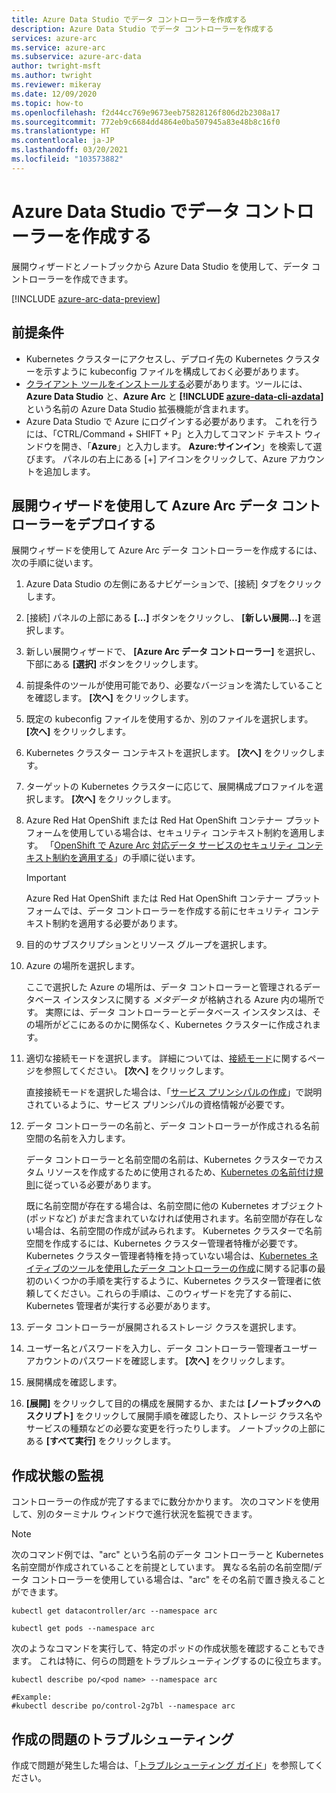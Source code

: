 ```yaml
---
title: Azure Data Studio でデータ コントローラーを作成する
description: Azure Data Studio でデータ コントローラーを作成する
services: azure-arc
ms.service: azure-arc
ms.subservice: azure-arc-data
author: twright-msft
ms.author: twright
ms.reviewer: mikeray
ms.date: 12/09/2020
ms.topic: how-to
ms.openlocfilehash: f2d44cc769e9673eeb75828126f806d2b2308a17
ms.sourcegitcommit: 772eb9c6684dd4864e0ba507945a83e48b8c16f0
ms.translationtype: HT
ms.contentlocale: ja-JP
ms.lasthandoff: 03/20/2021
ms.locfileid: "103573882"
---
```

# <a name="create-data-controller-in-azure-data-studio"></a>Azure Data Studio でデータ コントローラーを作成する

展開ウィザードとノートブックから Azure Data Studio を使用して、データ コントローラーを作成できます。

[!INCLUDE [azure-arc-data-preview](../../../includes/azure-arc-data-preview.md)]

## <a name="prerequisites"></a>前提条件

- Kubernetes クラスターにアクセスし、デプロイ先の Kubernetes クラスターを示すように kubeconfig ファイルを構成しておく必要があります。
- [クライアント ツールをインストールする](install-client-tools.md)必要があります。ツールには、**Azure Data Studio** と、**Azure Arc** と **[!INCLUDE [azure-data-cli-azdata](../../../includes/azure-data-cli-azdata.md)]** という名前の Azure Data Studio 拡張機能が含まれます。
- Azure Data Studio で Azure にログインする必要があります。  これを行うには、「CTRL/Command + SHIFT + P」と入力してコマンド テキスト ウィンドウを開き、「**Azure**」と入力します。  **Azure:サインイン**」を検索して選びます。   パネルの右上にある [+] アイコンをクリックして、Azure アカウントを追加します。

## <a name="use-the-deployment-wizard-to-create-azure-arc-data-controller"></a>展開ウィザードを使用して Azure Arc データ コントローラーをデプロイする

展開ウィザードを使用して Azure Arc データ コントローラーを作成するには、次の手順に従います。

1. Azure Data Studio の左側にあるナビゲーションで、[接続] タブをクリックします。
2. [接続] パネルの上部にある **[...]** ボタンをクリックし、 **[新しい展開...]** を選択します。
3. 新しい展開ウィザードで、 **[Azure Arc データ コントローラー]** を選択し、下部にある **[選択]** ボタンをクリックします。
4. 前提条件のツールが使用可能であり、必要なバージョンを満たしていることを確認します。 **[次へ]** をクリックします。
5. 既定の kubeconfig ファイルを使用するか、別のファイルを選択します。  **[次へ]** をクリックします。
6. Kubernetes クラスター コンテキストを選択します。 **[次へ]** をクリックします。
7. ターゲットの Kubernetes クラスターに応じて、展開構成プロファイルを選択します。 **[次へ]** をクリックします。
8. Azure Red Hat OpenShift または Red Hat OpenShift コンテナー プラットフォームを使用している場合は、セキュリティ コンテキスト制約を適用します。 「[OpenShift で Azure Arc 対応データ サービスのセキュリティ コンテキスト制約を適用する](how-to-apply-security-context-constraint.md)」の手順に従います。

   >[!IMPORTANT]
   >Azure Red Hat OpenShift または Red Hat OpenShift コンテナー プラットフォームでは、データ コントローラーを作成する前にセキュリティ コンテキスト制約を適用する必要があります。

1. 目的のサブスクリプションとリソース グループを選択します。
1. Azure の場所を選択します。
   
   ここで選択した Azure の場所は、データ コントローラーと管理されるデータベース インスタンスに関する *メタデータ* が格納される Azure 内の場所です。 実際には、データ コントローラーとデータベース インスタンスは、その場所がどこにあるのかに関係なく、Kubernetes クラスターに作成されます。

10. 適切な接続モードを選択します。 詳細については、[接続モード](./connectivity.md)に関するページを参照してください。 **[次へ]** をクリックします。

    直接接続モードを選択した場合は、「[サービス プリンシパルの作成](upload-metrics-and-logs-to-azure-monitor.md#create-service-principal)」で説明されているように、サービス プリンシパルの資格情報が必要です。

11. データ コントローラーの名前と、データ コントローラーが作成される名前空間の名前を入力します。

    データ コントローラーと名前空間の名前は、Kubernetes クラスターでカスタム リソースを作成するために使用されるため、[Kubernetes の名前付け規則](https://kubernetes.io/docs/concepts/overview/working-with-objects/names/#names)に従っている必要があります。
    
    既に名前空間が存在する場合は、名前空間に他の Kubernetes オブジェクト (ポッドなど) がまだ含まれていなければ使用されます。名前空間が存在しない場合は、名前空間の作成が試みられます。  Kubernetes クラスターで名前空間を作成するには、Kubernetes クラスター管理者特権が必要です。  Kubernetes クラスター管理者特権を持っていない場合は、[Kubernetes ネイティブのツールを使用したデータ コントローラーの作成](./create-data-controller-using-kubernetes-native-tools.md)に関する記事の最初のいくつかの手順を実行するように、Kubernetes クラスター管理者に依頼してください。これらの手順は、このウィザードを完了する前に、Kubernetes 管理者が実行する必要があります。


12. データ コントローラーが展開されるストレージ クラスを選択します。 
13.  ユーザー名とパスワードを入力し、データ コントローラー管理者ユーザー アカウントのパスワードを確認します。 **[次へ]** をクリックします。

14. 展開構成を確認します。
15. **[展開]** をクリックして目的の構成を展開するか、または **[ノートブックへのスクリプト]** をクリックして展開手順を確認したり、ストレージ クラス名やサービスの種類などの必要な変更を行ったりします。 ノートブックの上部にある **[すべて実行]** をクリックします。

## <a name="monitoring-the-creation-status"></a>作成状態の監視

コントローラーの作成が完了するまでに数分かかります。 次のコマンドを使用して、別のターミナル ウィンドウで進行状況を監視できます。

> [!NOTE]
>  次のコマンド例では、"arc" という名前のデータ コントローラーと Kubernetes 名前空間が作成されていることを前提としています。  異なる名前の名前空間/データ コントローラーを使用している場合は、"arc" をその名前で置き換えることができます。

```console
kubectl get datacontroller/arc --namespace arc
```

```console
kubectl get pods --namespace arc
```

次のようなコマンドを実行して、特定のポッドの作成状態を確認することもできます。  これは特に、何らの問題をトラブルシューティングするのに役立ちます。

```console
kubectl describe po/<pod name> --namespace arc

#Example:
#kubectl describe po/control-2g7bl --namespace arc
```

## <a name="troubleshooting-creation-problems"></a>作成の問題のトラブルシューティング

作成で問題が発生した場合は、「[トラブルシューティング ガイド](troubleshoot-guide.md)」を参照してください。
